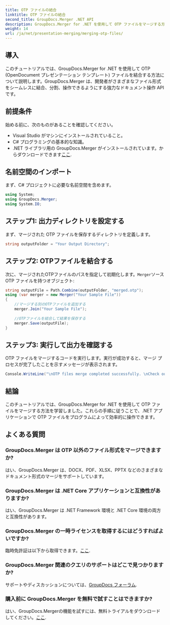 ```yaml
---
title: OTP ファイルの結合
linktitle: OTP ファイルの結合
second_title: GroupDocs.Merger .NET API
description: GroupDocs.Merger for .NET を使用して OTP ファイルをマージする方法を学びます。このステップ バイ ステップ ガイドでは、プロセスをシームレスに説明します。
weight: 14
url: /ja/net/presentation-merging/merging-otp-files/
---
```

## 導入
このチュートリアルでは、GroupDocs.Merger for .NET を使用して OTP (OpenDocument プレゼンテーション テンプレート) ファイルを結合する方法について説明します。GroupDocs.Merger は、開発者がさまざまなファイル形式をシームレスに結合、分割、操作できるようにする強力なドキュメント操作 API です。
## 前提条件
始める前に、次のものがあることを確認してください。
- Visual Studio がマシンにインストールされていること。
- C# プログラミングの基本的な知識。
-  .NET ライブラリ用の GroupDocs.Merger がインストールされています。からダウンロードできます[ここ](https://releases.groupdocs.com/merger/net/).

## 名前空間のインポート
まず、C# プロジェクトに必要な名前空間を含めます。
```csharp
using System; 
using GroupDocs.Merger;
using System.IO;
```
## ステップ1: 出力ディレクトリを設定する
まず、マージされた OTP ファイルを保存するディレクトリを定義します。
```csharp
string outputFolder = "Your Output Directory";
```
## ステップ2: OTPファイルを結合する
次に、マージされたOTPファイルのパスを指定して初期化します。`Merger`ソース OTP ファイルを持つオブジェクト:
```csharp
string outputFile = Path.Combine(outputFolder, "merged.otp");
using (var merger = new Merger("Your Sample File"))
{
    //マージする別のOTPファイルを追加する
    merger.Join("Your Sample File");
    
    //OTPファイルを結合して結果を保存する
    merger.Save(outputFile);
}
```
## ステップ3: 実行して出力を確認する
OTP ファイルをマージするコードを実行します。実行が成功すると、マージ プロセスが完了したことを示すメッセージが表示されます。
```csharp
Console.WriteLine("\nOTP files merge completed successfully. \nCheck output in {0}", outputFolder);
```

## 結論
このチュートリアルでは、GroupDocs.Merger for .NET を使用して OTP ファイルをマージする方法を学習しました。これらの手順に従うことで、.NET アプリケーションで OTP ファイルをプログラムによって効率的に操作できます。

## よくある質問
### GroupDocs.Merger は OTP 以外のファイル形式をマージできますか?
はい、GroupDocs.Merger は、DOCX、PDF、XLSX、PPTX などのさまざまなドキュメント形式のマージをサポートしています。
### GroupDocs.Merger は .NET Core アプリケーションと互換性がありますか?
はい、GroupDocs.Merger は .NET Framework 環境と .NET Core 環境の両方と互換性があります。
### GroupDocs.Merger の一時ライセンスを取得するにはどうすればよいですか?
臨時免許証は以下から取得できます。[ここ](https://purchase.groupdocs.com/temporary-license/).
### GroupDocs.Merger 関連のクエリのサポートはどこで見つかりますか?
サポートやディスカッションについては、[GroupDocs フォーラム](https://forum.groupdocs.com/c/merger/32).
### 購入前に GroupDocs.Merger を無料で試すことはできますか?
はい、GroupDocs.Mergerの機能を試すには、無料トライアルをダウンロードしてください。[ここ](https://releases.groupdocs.com/).